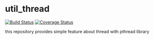 util_thread
===========

[![Build Status](https://travis-ci.org/cad-san/util_thread.svg?branch=master)](https://travis-ci.org/cad-san/util_thread)
[![Coverage Status](https://coveralls.io/repos/cad-san/util_thread/badge.png?branch=master)](https://coveralls.io/r/cad-san/util_thread)

this repository provides simple feature about thread with pthread library
